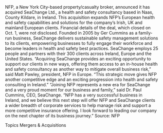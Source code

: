 NFP,  a New York City-based property/casualty broker, announced it has acquired SeaChange Ltd., a health and safety consultancy based in Naas, County Kildare, in Ireland. This acquisition expands NFP’s European health and safety capabilities and solutions for the company’s Irish, UK and mainland European clients.
Financial details of the deal, which closed on Oct. 1, were not disclosed.
Founded in 2005 by Ger Cummins as a family-run business, SeaChange delivers sustainable safety management solutions to its clients, empowering businesses to fully engage their workforce and become leaders in health and safety best practices. SeaChange employs 25 people and partners with their 300 clients across Ireland, Europe and the United States.
“Acquiring SeaChange provides an exciting opportunity to support our clients in new ways, offering them access to an in-house health and safety consultancy as another way to mitigate overall business risk,” said Matt Pawley, president, NFP in Europe. “This strategic move gives NFP another competitive edge and an exciting progression into health and safety consulting in Ireland.”
“Joining NFP represents a new era for SeaChange and a very proud moment for our business and family,” said Dr. Paul Cummins, CEO, SeaChange. “NFP has a very successful business in Ireland, and we believe this next step will offer NFP and SeaChange clients a wider breadth of corporate services to help manage risk and support a more competitive insurance offering. I look forward to leading our company on the next chapter of its business journey.”
Source: NFP

Topics
Mergers & Acquisitions
